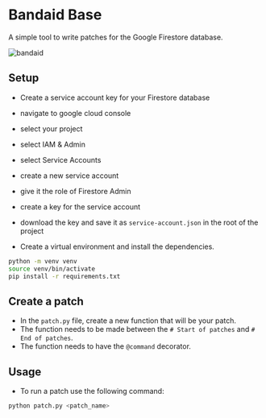 # Bandaid Base
A simple tool to write patches for the Google Firestore database.

![bandaid](https://github.com/voulezvous-app/Bandaid/assets/70067036/179b46b6-90b5-4191-bc60-6ea7a61a0e7b)


## Setup

- Create a service account key for your Firestore database
- navigate to google cloud console
- select your project
- select IAM & Admin
- select Service Accounts
- create a new service account
- give it the role of Firestore Admin
- create a key for the service account
- download the key and save it as `service-account.json` in the root of the project



- Create a virtual environment and install the dependencies.
```bash
python -m venv venv
source venv/bin/activate
pip install -r requirements.txt
```

## Create a patch
- In the `patch.py` file, create a new function that will be your patch.
- The function needs to be made between the `# Start of patches` and `# End of patches`.
- The function needs to have the `@command` decorator.

## Usage
- To run a patch use the following command:
```bash
python patch.py <patch_name>
```
